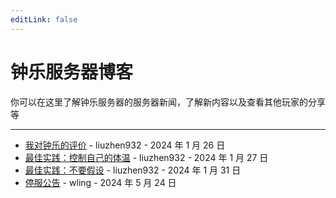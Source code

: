 ```yaml
---
editLink: false
---
```


# 钟乐服务器博客

你可以在这里了解钟乐服务器的服务器新闻，了解新内容以及查看其他玩家的分享等

---

- [我对钟乐的评价](server-review) - liuzhen932 - 2024 年 1 月 26 日
- [最佳实践：控制自己的体温](best-practice-temperature) - liuzhen932 - 2024 年 1 月 27 日
- [最佳实践：不要假设](best-practice-no-assumptions) - liuzhen932 - 2024 年 1 月 31 日
- [停服公告](stopserver) - wling - 2024 年 5 月 24 日